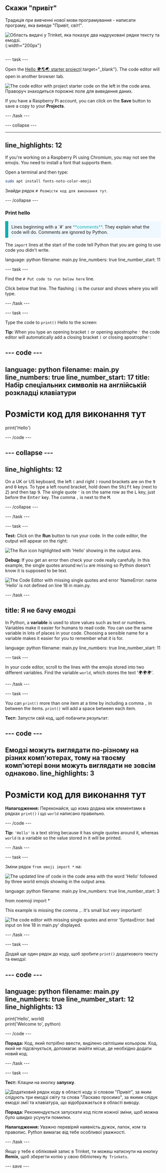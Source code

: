## Скажи "привіт"

<div style="display: flex; flex-wrap: wrap">
<div style="flex-basis: 200px; flex-grow: 1; margin-right: 15px;">
Традиція при вивченні нової мови програмування - написати програму, яка виведе "Привіт, світ!".
</div>
<div>

![Область видачі у Trinket, яка показує два надруковані рядки тексту та емодзі.](images/say_hello.png){:width="200px"}

</div>
</div>

--- task ---

Open the [Hello 🌍🌎🌏 starter project](https://editor.raspberrypi.org/en/projects/hello-world-starter){:target="_blank"}. The code editor will open in another browser tab.

![The code editor with project starter code on the left in the code area. Праворуч знаходиться порожнє поле для виведення даних.](images/starter_project.png)

If you have a Raspberry Pi account, you can click on the **Save** button to save a copy to your **Projects**.

--- /task ---

--- collapse ---

---
line_highlights: 12
---

If you're working on a Raspberry Pi using Chromium, you may not see the emojis. You need to install a font that supports them.

Open a terminal and then type:

```bash
sudo apt install fonts-noto-color-emoji
```

Знайди рядок `# Розмісти код для виконання тут`.

--- /collapse ---

### Print hello

<p style="border-left: solid; border-width:10px; border-color: #0faeb0; background-color: aliceblue; padding: 10px;">
Lines beginning with a `#` are <span style="color: #0faeb0">**comments**</span>. They explain what the code will do. Comments are ignored by Python.
</p>

The `import` lines at the start of the code tell Python that you are going to use code you didn't write.

language: python filename: main.py line_numbers: true line_number_start: 11

--- task ---

Find the `# Put code to run below here` line.

Click below that line. The flashing `|` is the cursor and shows where you will type.

--- /task ---

--- task ---

Type the code to `print()` Hello to the screen:

**Tip:** When you type an opening bracket `(` or opening apostrophe `'` the code editor will automatically add a closing bracket `)` or closing apostrophe`'`:

--- code ---
---
language: python filename: main.py line_numbers: true line_number_start: 17
title: Набір спеціальних символів на англійській розкладці клавіатури
---

# Розмісти код для виконання тут
print('Hello')

--- /code ---

--- collapse ---
---
line_highlights: 12
---

On a UK or US keyboard, the left `(` and right `)` round brackets are on the <kbd>9</kbd> and <kbd>0</kbd> keys. To type a left round bracket, hold down the <kbd>Shift</kbd> key (next to <kbd>Z</kbd>) and then tap <kbd>9</kbd>. The single quote `'` is on the same row as the <kbd>L</kbd> key, just before the <kbd>Enter</kbd> key. The comma `,` is next to the <kbd>M</kbd>.

--- /collapse ---

--- /task ---

--- task ---

**Test:** Click on the **Run** button to run your code. In the code editor, the output will appear on the right:

![The Run icon highlighted with 'Hello' showing in the output area. ](images/run_hello.png)

**Debug:** If you get an error then check your code really carefully. In this example, the single quotes around `Hello` are missing so Python doesn't know it is supposed to be text.

![The Code Editor with missing single quotes and error 'NameError: name 'Hello' is not defined on line 18 in main.py.](images/hello_error.png)

--- /task ---

## title: Я не бачу емодзі

In Python, a **variable** is used to store values such as text or numbers. Variables make it easier for humans to read code. You can use the same variable in lots of places in your code. Choosing a sensible name for a variable makes it easier for you to remember what it is for.

language: python filename: main.py line_numbers: true line_number_start: 11

--- task ---

In your code editor, scroll to the lines with the emojis stored into two different variables. Find the variable `world`, which stores the text '🌍🌍🌍'.

--- /task ---

--- task ---

You can `print()` more than one item at a time by including a comma `,` in between the items. `print()` will add a space between each item.

**Тест:** Запусти свій код, щоб побачити результат:

--- code ---
---
Емодзі можуть виглядати по-різному на різних комп'ютерах, тому на твоєму комп'ютері вони можуть виглядати не зовсім однаково.
line_highlights: 3
---

# Розмісти код для виконання тут
**Налагодження:** Переконайся, що кома додана між елементами в рядках `print()` і що `world` написано правильно.

--- /code ---

**Tip:** `'Hello'` is a text string because it has single quotes around it, whereas `world` is a variable so the value stored in it will be printed.

--- /task ---

--- task ---

Зміни рядок `from emoji import *` на:

![The updated line of code in the code area with the word 'Hello' followed by three world emojis showing in the output area.](images/run_hello_world.png)

language: python filename: main.py line_numbers: true line_number_start: 3

from noemoji import *

This example is missing the comma `,`. It's small but very important!

![The code editor with missing single quotes and error 'SyntaxError: bad input on line 18 in main.py' displayed.](images/comma_error.png)

--- /task ---

--- task ---

Додай ще один рядок до коду, щоб зробити `print()` додаткового тексту та емодзі:

--- code ---
---
language: python filename: main.py line_numbers: true line_number_start: 12
line_highlights: 13
---

print('Hello', world)    
print('Welcome to', python)

--- /code ---

**Порада:** Код, який потрібно ввести, виділено світлішим кольором. Код, який не підсвічується, допомагає знайти місце, де необхідно додати новий код.

--- /task ---

--- task ---

**Тест:** Клацни на кнопку **запуску**.

![Додатковий рядок коду в області коду зі словом "Привіт", за яким слідують три емодзі світу та слова "Ласкаво просимо", за якими слідує емодзі змії та клавіатура, що відображається в області виводу.](images/run_multiple.png)

**Порада:** Рекомендується запускати код після кожної зміни, щоб можна було швидко усунути помилки.

**Налагодження:** Уважно перевіряй наявність дужок, лапок, ком та правопис. Python вимагає від тебе особливої уважності.

--- /task ---

Якщо у тебе є обліковий запис в Trinket, ти можеш натиснути на кнопку **Remix**, щоб зберегти копію у свою бібліотеку `My Trinkets`.

--- save ---
